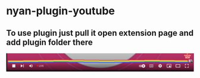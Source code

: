 # nyan-plugin-youtube

## To use plugin just pull it open extension page and add plugin folder there

![Screenshot](assets/screenshot.png)
